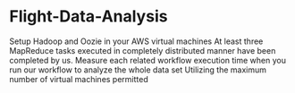 # Flight-Data-Analysis
Setup Hadoop and Oozie in your AWS virtual machines At least three MapReduce tasks executed in completely distributed manner have been completed by us. Measure each related workflow execution time when you run our workflow to analyze the whole data set  Utilizing the maximum number of virtual machines permitted
